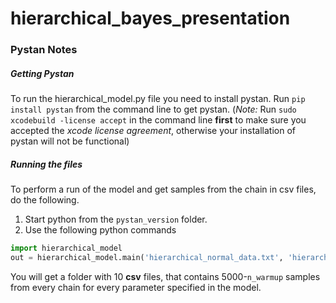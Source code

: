 # hierarchical_bayes_presentation

### Pystan Notes

##### Getting Pystan
To run the hierarchical_model.py file you need to install pystan.
Run `pip install pystan` from the command line to get pystan. (*Note:* Run `sudo xcodebuild -license accept` in the command line **first** to make sure you accepted the *xcode license agreement*, otherwise your installation of pystan will not be functional)

##### Running the files

To perform a run of the model and get samples from the chain in csv files, do the following.

1. Start python from the `pystan_version` folder. 
2. Use the following python commands
```python
import hierarchical_model
out = hierarchical_model.main('hierarchical_normal_data.txt', 'hierarchical_model.txt', n_samples = 5000, n_chains = 10, n_warmup = 0)
``` 
You will get a folder with 10 **csv** files, that contains 5000-`n_warmup` samples from every chain for every parameter specified in the model.
